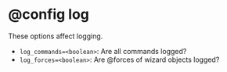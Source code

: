 # @config log
These options affect logging.

- `log_commands=<boolean>`: Are all commands logged?
- `log_forces=<boolean>`: Are @forces of wizard objects logged?


